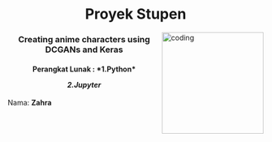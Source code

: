 <h1 align="center">Proyek Stupen</h1>
<img align="right" alt="coding" width="200" src="https://media4.giphy.com/media/v1.Y2lkPTc5MGI3NjExeHM0b20zb3Nnb2k3aHhwbTRkNmp5cWcwMWZocTNqMmc1NzVxZHR6dSZlcD12MV9naWZzX3NlYXJjaCZjdD1n/D4mJQeahDzDM5tSnsK/giphy.webp"> 
<h3 align="center"> Creating anime characters using DCGANs and Keras</h3>

<h4 align="center">Perangkat Lunak :  
 *1.Python*

 *2.Jupyter*
 </h4>







Nama: **Zahra**

<p align="left">
</p>



